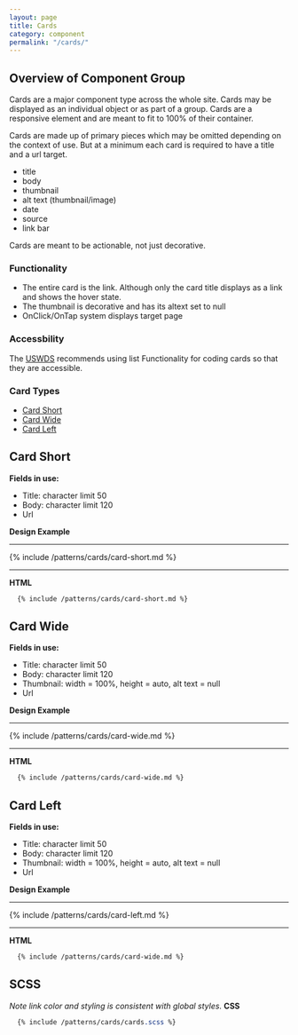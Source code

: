```yaml
---
layout: page
title: Cards
category: component
permalink: "/cards/"
---
```


## Overview of Component Group

Cards are a major component type across the whole site. Cards may be displayed as an individual object or as part of a group. Cards are a responsive element and are meant to fit to 100% of their container.

Cards are made up of primary pieces which may be omitted depending on the context of use. But at a minimum each card is required to have a title and a url target.

- title
- body
- thumbnail
- alt text (thumbnail/image)
- date
- source
- link bar

Cards are meant to be actionable, not just decorative.

### Functionality
- The entire card is the link. Although only the card title displays as a link and shows the hover state.
- The thumbnail is decorative and has its altext set to null
- OnClick/OnTap system displays target page

### Accessbility
The [USWDS](https://designsystem.digital.gov/components/card/) recommends using list Functionality for coding cards so that they are accessible.

### Card Types
- [Card Short](#card-short)
- [Card Wide](#card-wide)
- [Card Left](#card-left)

<a name="card-short"></a>
## Card Short
**Fields in use:**
- Title: character limit 50
- Body: character limit 120
- Url

**Design Example**

---

{% include /patterns/cards/card-short.md %}

---

**HTML**
```html
  {% include /patterns/cards/card-short.md %}
```

<a name="card-wide"></a>
## Card Wide
**Fields in use:**
- Title: character limit 50
- Body: character limit 120
- Thumbnail: width = 100%, height = auto, alt text = null
- Url

**Design Example**

---

{% include /patterns/cards/card-wide.md %}

---

**HTML**
```html
  {% include /patterns/cards/card-wide.md %}
```


<a name="card-left"></a>
## Card Left
**Fields in use:**
- Title: character limit 50
- Body: character limit 120
- Thumbnail: width = 100%, height = auto, alt text = null
- Url

**Design Example**

---

{% include /patterns/cards/card-left.md %}

---

**HTML**
```html
  {% include /patterns/cards/card-wide.md %}
```

## SCSS
_Note link color and styling is consistent with global styles._
**CSS**
```scss
  {% include /patterns/cards/cards.scss %}
```
